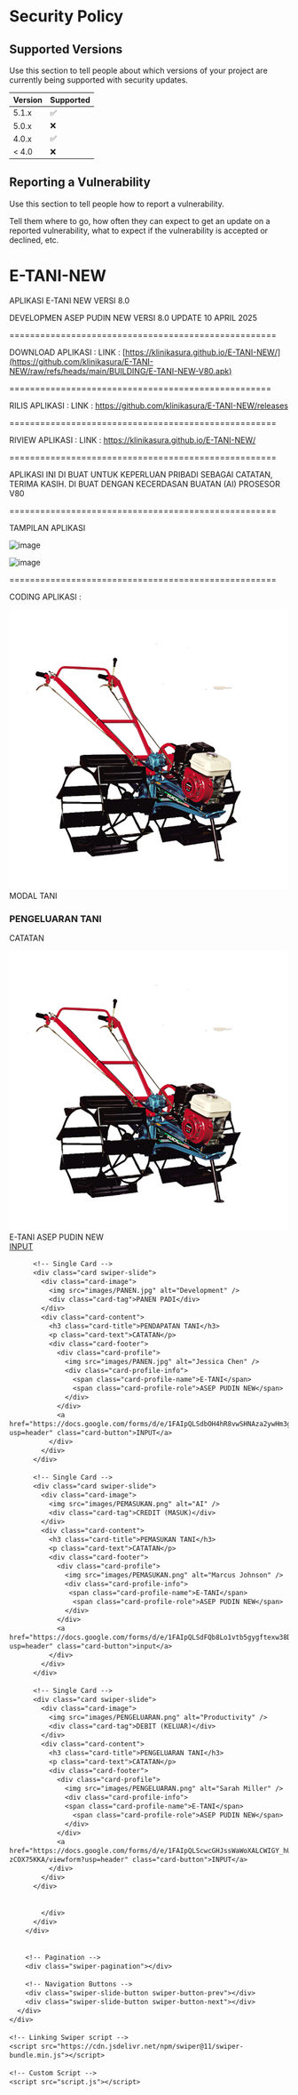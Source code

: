 # Security Policy

## Supported Versions

Use this section to tell people about which versions of your project are
currently being supported with security updates.

| Version | Supported          |
| ------- | ------------------ |
| 5.1.x   | :white_check_mark: |
| 5.0.x   | :x:                |
| 4.0.x   | :white_check_mark: |
| < 4.0   | :x:                |

## Reporting a Vulnerability

Use this section to tell people how to report a vulnerability.

Tell them where to go, how often they can expect to get an update on a
reported vulnerability, what to expect if the vulnerability is accepted or
declined, etc.




# E-TANI-NEW
APLIKASI E-TANI NEW VERSI 8.0

DEVELOPMEN ASEP PUDIN NEW
VERSI 8.0 UPDATE 10 APRIL 2025

====================================================

DOWNLOAD APLIKASI : 
LINK : [https://klinikasura.github.io/E-TANI-NEW/](https://github.com/klinikasura/E-TANI-NEW/raw/refs/heads/main/BUILDING/E-TANI-NEW-V80.apk)

===================================================

RILIS APLIKASI :
LINK : https://github.com/klinikasura/E-TANI-NEW/releases

====================================================

RIVIEW APLIKASI :
LINK :  https://klinikasura.github.io/E-TANI-NEW/

====================================================

APLIKASI INI DI BUAT UNTUK KEPERLUAN PRIBADI SEBAGAI CATATAN, TERIMA KASIH.
DI BUAT DENGAN KECERDASAN BUATAN (AI) PROSESOR V80 

====================================================

TAMPILAN APLIKASI

![image](https://github.com/user-attachments/assets/a44807e7-56de-4f24-9cb1-b01cecac32b9)


![image](https://github.com/user-attachments/assets/a45a7138-144d-4be3-98cc-32d17cf34e7f)

====================================================


CODING APLIKASI :


<!DOCTYPE html>

<html lang="en">
  <head>
    <meta charset="UTF-8" />
    <meta name="viewport" content="width=device-width, initial-scale=1.0" />
    <title>APLIKASI E-TANI NEW</title>
    <!-- Linking Swiper CSS -->
    <link rel="stylesheet" href="https://cdn.jsdelivr.net/npm/swiper@11/swiper-bundle.min.css" />
      <link href="images/PANEN.jpg" rel="icon" type="image/png" />
    <link rel="stylesheet" href="style.css" />
  </head>

  <body>
  <div class="container swiper">
      <div class="wrapper">
        <div class="card-list swiper-wrapper">
          <!-- Single Card -->
          <div class="card swiper-slide">
            <div class="card-image">
              <img src="images/MODAL.jpg" alt="Design Trends" />
              <div class="card-tag">MODAL TANI</div>
            </div>
            <div class="card-content">
              <h3 class="card-title">PENGELUARAN TANI</h3>
              <p class="card-text">CATATAN</p>
              <div class="card-footer">
                <div class="card-profile">
                  <img src="images/MODAL.jpg" alt="Alex Smith" />
                  <div class="card-profile-info">
                    <span class="card-profile-name">E-TANI</span>
                    <span class="card-profile-role">ASEP PUDIN NEW</span>
                  </div>
                </div>
                <a href="https://docs.google.com/forms/d/e/1FAIpQLSf7Rbnp6qeJ8qlo80SaEVfUgugseMbOivM8QP4-tLQvbzQXag/viewform?usp=dialog" class="card-button">INPUT</a>
              </div>
            </div>
          </div>

          <!-- Single Card -->
          <div class="card swiper-slide">
            <div class="card-image">
              <img src="images/PANEN.jpg" alt="Development" />
              <div class="card-tag">PANEN PADI</div>
            </div>
            <div class="card-content">
              <h3 class="card-title">PENDAPATAN TANI</h3>
              <p class="card-text">CATATAN</p>
              <div class="card-footer">
                <div class="card-profile">
                  <img src="images/PANEN.jpg" alt="Jessica Chen" />
                  <div class="card-profile-info">
                    <span class="card-profile-name">E-TANI</span>
                    <span class="card-profile-role">ASEP PUDIN NEW</span>
                  </div>
                </div>
                <a href="https://docs.google.com/forms/d/e/1FAIpQLSdbOH4hR8vwSHNAza2ywHm3gZ8Rlwi1MhFAGshXSwNXwROHdw/viewform?usp=header" class="card-button">INPUT</a>
              </div>
            </div>
          </div>

          <!-- Single Card -->
          <div class="card swiper-slide">
            <div class="card-image">
              <img src="images/PEMASUKAN.png" alt="AI" />
              <div class="card-tag">CREDIT (MASUK)</div>
            </div>
            <div class="card-content">
              <h3 class="card-title">PEMASUKAN TANI</h3>
              <p class="card-text">CATATAN</p>
              <div class="card-footer">
                <div class="card-profile">
                  <img src="images/PEMASUKAN.png" alt="Marcus Johnson" />
                  <div class="card-profile-info">
                   <span class="card-profile-name">E-TANI</span>
                    <span class="card-profile-role">ASEP PUDIN NEW</span>
                  </div>
                </div>
                <a href="https://docs.google.com/forms/d/e/1FAIpQLSdFQb8Lo1vtb5gygftexw38DnmHxmr45Jdz9yfGr48PoTXSJg/viewform?usp=header" class="card-button">input</a>
              </div>
            </div>
          </div>

          <!-- Single Card -->
          <div class="card swiper-slide">
            <div class="card-image">
              <img src="images/PENGELUARAN.png" alt="Productivity" />
              <div class="card-tag">DEBIT (KELUAR)</div>
            </div>
            <div class="card-content">
              <h3 class="card-title">PENGELUARAN TANI</h3>
              <p class="card-text">CATATAN</p>
              <div class="card-footer">
                <div class="card-profile">
                  <img src="images/PENGELUARAN.png" alt="Sarah Miller" />
                  <div class="card-profile-info">
                  <span class="card-profile-name">E-TANI</span>
                    <span class="card-profile-role">ASEP PUDIN NEW</span>
                  </div>
                </div>
                <a href="https://docs.google.com/forms/d/e/1FAIpQLScwcGHJssWaWoXALCWIGY_hUVafNNwNGQbNe4K1-zCOX75KKA/viewform?usp=header" class="card-button">INPUT</a>
              </div>
            </div>
          </div>


            </div>
          </div>
        </div>


        <!-- Pagination -->
        <div class="swiper-pagination"></div>

        <!-- Navigation Buttons -->
        <div class="swiper-slide-button swiper-button-prev"></div>
        <div class="swiper-slide-button swiper-button-next"></div>
      </div>
    </div>

    <!-- Linking Swiper script -->
    <script src="https://cdn.jsdelivr.net/npm/swiper@11/swiper-bundle.min.js"></script>

    <!-- Custom Script -->
    <script src="script.js"></script>
  </body>
</html>

